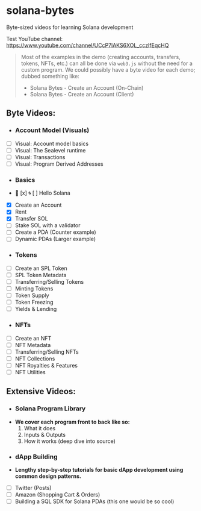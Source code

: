 # solana-bytes
Byte-sized videos for learning Solana development

Test YouTube channel: https://www.youtube.com/channel/UCcP7lAKS6XOL_cczIfEqcHQ


> Most of the examples in the demo (creating accounts, transfers, tokens, NFTs, etc.) can all be done via `web3.js` without the need for a custom program. We could possibly have a byte video for each demo; dubbed something like:
> - Solana Bytes - Create an Account (On-Chain)
> - Solana Bytes - Create an Account (Client)


## Byte Videos:
- ### Account Model (Visuals)
- [ ] Visual: Account model basics
- [ ] Visual: The Sealevel runtime
- [ ] Visual: Transactions
- [ ] Visual: Program Derived Addresses
- ### Basics
- :crab: [x] :cyclone: [ ] Hello Solana
- [x] Create an Account
- [x] Rent
- [x] Transfer SOL
- [ ] Stake SOL with a validator
- [ ] Create a PDA (Counter example)
- [ ] Dynamic PDAs (Larger example)
- ### Tokens
- [ ] Create an SPL Token
- [ ] SPL Token Metadata
- [ ] Transferring/Selling Tokens
- [ ] Minting Tokens
- [ ] Token Supply
- [ ] Token Freezing
- [ ] Yields & Lending
- ### NFTs
- [ ] Create an NFT
- [ ] NFT Metadata
- [ ] Transferring/Selling NFTs
- [ ] NFT Collections
- [ ] NFT Royalties & Features
- [ ] NFT Utilities

## Extensive Videos:
- ### Solana Program Library
- **We cover each program front to back like so:**
  1. What it does
  2. Inputs & Outputs
  3. How it works (deep dive into source)
- ### dApp Building
- **Lengthy step-by-step tutorials for basic dApp development using common design patterns.**
- [ ] Twitter (Posts)
- [ ] Amazon (Shopping Cart & Orders)
- [ ] Building a SQL SDK for Solana PDAs (this one would be so cool)
